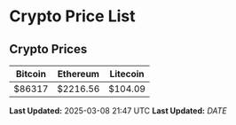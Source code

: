 # Crypto Price List

## Crypto Prices
| Bitcoin | Ethereum | Litecoin |
| ------- | -------- | -------- |
| $86317 | $2216.56 | $104.09 |
**Last Updated:** 2025-03-08 21:47 UTC
**Last Updated:** $DATE$
